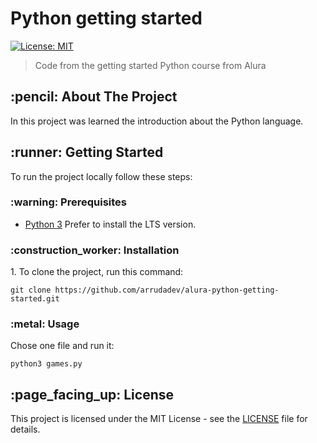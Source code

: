 <h1>
  Python getting started
</h1>

[![License: MIT](https://img.shields.io/badge/License-MIT-brightgreen.svg)](https://opensource.org/licenses/MIT)

> Code from the getting started Python course from Alura

<h2 id="about-the-project"> :pencil: About The Project</h2>

<p align="justify">
  In this project was learned the introduction about the Python language.

</p>

<h2 id="getting-started"> :runner: Getting Started</h2>

<p align="justify">
  To run the project locally follow these steps:
</p>

<h3 id="prerequisites"> :warning: Prerequisites</h3>

- [Python 3](https://www.python.org/downloads/) Prefer to install the LTS version.

<h3 id="installation"> :construction_worker: Installation</h3>

<p align="justify">
  1. To clone the project, run this command:
</p>

```
git clone https://github.com/arrudadev/alura-python-getting-started.git
```

<h3 id="usage"> :metal: Usage</h3>

<p align="justify">
  Chose one file and run it:
</p>

```
python3 games.py
```

<h2 id="license"> :page_facing_up: License</h2>

This project is licensed under the MIT License - see the [LICENSE](LICENSE) file for details.
